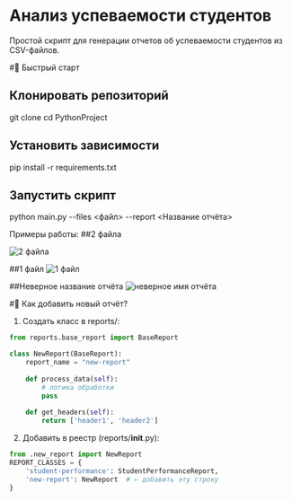 # Анализ успеваемости студентов 

Простой скрипт для генерации отчетов об успеваемости студентов из CSV-файлов.

#🚀 Быстрый старт

## Клонировать репозиторий
git clone <repository-url>
cd PythonProject

## Установить зависимости
pip install -r requirements.txt

## Запустить скрипт
python main.py --files <файл> --report <Название отчёта>

Примеры работы:
##2 файла 

![2 файла](https://github.com/user-attachments/assets/bf4301a6-416b-4dff-9740-6a524eb50f01)

##1 файл 
![1 файл](https://github.com/user-attachments/assets/9ec10350-2fd8-4991-872c-195660d0cbfd)


##Неверное название отчёта 
![неверное имя отчёта](https://github.com/user-attachments/assets/046384ab-85e3-4114-a03b-db988952143c)


#🤔 Как добавить новый отчёт? 
1. Создать класс в reports/:

``` Python
from reports.base_report import BaseReport

class NewReport(BaseReport):
    report_name = "new-report"
    
    def process_data(self):
        # логика обработки
        pass
    
    def get_headers(self):
        return ['header1', 'header2']
```

2. Добавить в реестр (reports/__init__.py):

``` Python
from .new_report import NewReport
REPORT_CLASSES = {
    'student-performance': StudentPerformanceReport,
    'new-report': NewReport  # ← добавить эту строку
}
```

